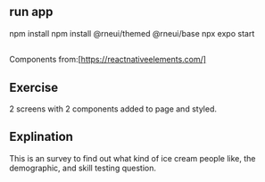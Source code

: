 ## run app

npm install
npm install @rneui/themed @rneui/base
npx expo start

##

Components from:[https://reactnativeelements.com/]

## Exercise

2 screens with 2 components added to page and styled.

## Explination

This is an survey to find out what kind of ice cream people like, the demographic, and skill testing question.

